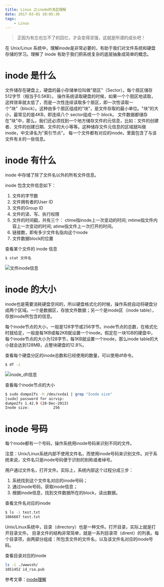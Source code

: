 ```yaml
---
title: Linux 之inode的浅显理解
date: 2017-03-01 10:05:36
tags:
    - Linux
---
```


> 正因为有忘也忘不了的回忆，才会变得坚强，这就是所谓的成长吧！

在 Unix/Linux 系统中，理解inode是非常必要的，有助于我们对文件系统和硬盘存储的学习。理解了 inode 有助于我们把系统复杂的底层抽象成简单的概念。

<!-- more -->

# inode 是什么

文件储存在硬盘上，硬盘的最小存储单位叫做"扇区"（Sector）。每个扇区储存512字节（相当于0.5KB）。
操作系统读取硬盘的时候，如果一个个扇区地读取，这样效率就太低了，而是一次性连续读取多个扇区，即一次性读取一个"块"（block）。这种由多个扇区组成的"块"，是文件存取的最小单位。"块"的大小，最常见的是4KB，即连续八个 sector组成一个 block。
文件数据都储存在"块"中，那么，我们还必须找到一个地方储存文件的元信息，比如：文件的创建者、文件的创建日期、文件的大小等等。这种储存文件元信息的区域就叫做inode，中文译名为"索引节点"。
每一个文件都有对应的inode，里面包含了与该文件有关的一些信息。

# inode 有什么

inode 中存储了除了文件名以外的所有文件信息。

inode 包含文件信息如下：
1. 文件的字节数
2. 文件拥有者的User ID
3. 文件的Group ID
4. 文件的读、写、执行权限
5. 文件的时间戳，共有三个：
   ctime指inode上一次变动的时间;
   mtime指文件内容上一次变动的时间;
   atime指文件上一次打开的时间。
6. 链接数，即有多少文件名指向这个inode
7. 文件数据block的位置

查看某个文件的 inode 信息
``` bash
$ stat 文件名
```
![文件inode信息](/img/201703/inode/inode_stat.png)

# inode 的大小

inode也是需要消耗硬盘空间的，所以硬盘格式化的时候，操作系统自动将硬盘分成两个区域。一个是数据区，存放文件数据；另一个是inode区（inode table），存放inode所包含的信息。

每个inode节点的大小，一般是128字节或256字节。inode节点的总数，在格式化时就给定，一般是每1KB或每2KB就设置一个inode。假定在一块1GB的硬盘中，每个inode节点的大小为128字节，每1KB就设置一个inode，那么inode table的大小就会达到128MB，占整块硬盘的12.8%。

查看每个硬盘分区的inode总数和已经使用的数量，可以使用df命令。
``` bash
$ df -i
```
![inode_dfi信息](/img/201703/inode/inode_dfi.png)

查看每个inode节点的大小
``` bash
$ sudo dumpe2fs -h /dev/xvda1 | grep "Inode size"
[sudo] password for airvip: 
dumpe2fs 1.42.9 (28-Dec-2013)
Inode size:	          256
```

# inode 号码

每个inode都有一个号码，操作系统用inode号码来识别不同的文件。

注意：Unix/Linux系统内部不使用文件名，而使用inode号码来识别文件。对于系统来说，文件名只是inode号码便于识别的别称或者绰号。

用户通过文件名，打开文件。实际上，系统内部这个过程分成三步：
1. 系统找到这个文件名对应的inode号码；
2. 通过inode号码，获取inode信息；
3. 根据inode信息，找到文件数据所在的block，读出数据。

查看文件名对应的inode
``` bash
$ ls -i test.txt 
1066687 test.txt
```

Unix/Linux系统中，目录（directory）也是一种文件。打开目录，实际上就是打开目录文件。
目录文件的结构非常简单，就是一系列目录项（dirent）的列表。每个目录项，由两部分组成：所包含文件的文件名，以及该文件名对应的inode号码。

查看目录对应的inode
``` bash
ls -i ./wwwssh/
1051452 id_rsa.pub
```

参考文章：[inode理解](http://www.ruanyifeng.com/blog/2011/12/inode.html)

